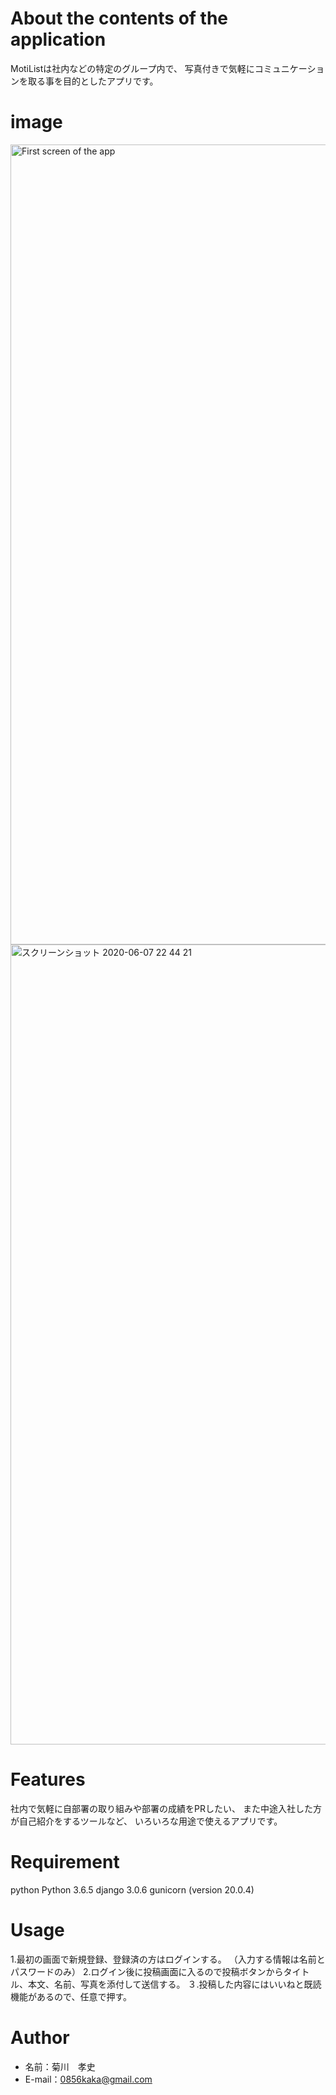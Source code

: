 # About the contents of the application

MotiListは社内などの特定のグループ内で、
写真付きで気軽にコミュニケーションを取る事を目的としたアプリです。
 
# image
 
<img width="1280" alt="First screen of the app" src="https://user-images.githubusercontent.com/63447421/83969600-dca8b600-a90b-11ea-81c9-b3b17c2b20ce.png">

<img width="1280" alt="スクリーンショット 2020-06-07 22 44 21" src="https://user-images.githubusercontent.com/63447421/83970409-8b4ef580-a910-11ea-88bb-c898846d737f.png">

# Features
 
社内で気軽に自部署の取り組みや部署の成績をPRしたい、
また中途入社した方が自己紹介をするツールなど、
いろいろな用途で使えるアプリです。

# Requirement
 
python Python 3.6.5
django 3.0.6
gunicorn (version 20.0.4)
 
# Usage
 
1.最初の画面で新規登録、登録済の方はログインする。
（入力する情報は名前とパスワードのみ）
2.ログイン後に投稿画面に入るので投稿ボタンからタイトル、本文、名前、写真を添付して送信する。
３.投稿した内容にはいいねと既読機能があるので、任意で押す。
 
# Author
 
* 名前：菊川　孝史
* E-mail：0856kaka@gmail.com
 
